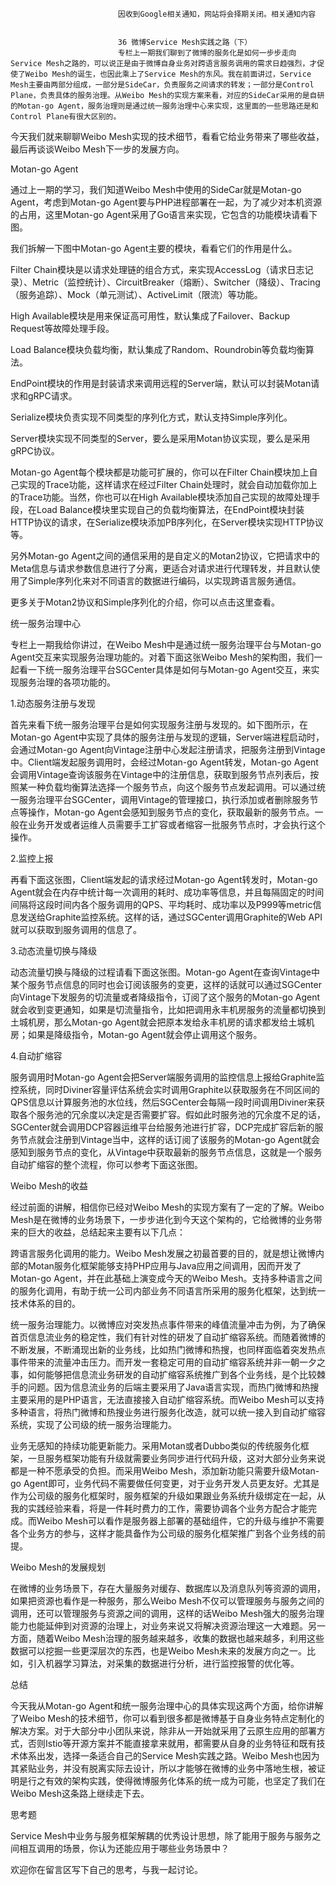 
                            
                            因收到Google相关通知，网站将会择期关闭。相关通知内容
                            
                            
                            36 微博Service Mesh实践之路（下）
                            专栏上一期我们聊到了微博的服务化是如何一步步走向Service Mesh之路的，可以说正是由于微博自身业务对跨语言服务调用的需求日趋强烈，才促使了Weibo Mesh的诞生，也因此乘上了Service Mesh的东风。我在前面讲过，Service Mesh主要由两部分组成，一部分是SideCar，负责服务之间请求的转发；一部分是Control Plane，负责具体的服务治理。从Weibo Mesh的实现方案来看，对应的SideCar采用的是自研的Motan-go Agent，服务治理则是通过统一服务治理中心来实现，这里面的一些思路还是和Control Plane有很大区别的。

今天我们就来聊聊Weibo Mesh实现的技术细节，看看它给业务带来了哪些收益，最后再谈谈Weibo Mesh下一步的发展方向。

Motan-go Agent

通过上一期的学习，我们知道Weibo Mesh中使用的SideCar就是Motan-go Agent，考虑到Motan-go Agent要与PHP进程部署在一起，为了减少对本机资源的占用，这里Motan-go Agent采用了Go语言来实现，它包含的功能模块请看下图。



我们拆解一下图中Motan-go Agent主要的模块，看看它们的作用是什么。

Filter Chain模块是以请求处理链的组合方式，来实现AccessLog（请求日志记录）、Metric（监控统计）、CircuitBreaker（熔断）、Switcher（降级）、Tracing（服务追踪）、Mock（单元测试）、ActiveLimit（限流）等功能。



High Available模块是用来保证高可用性，默认集成了Failover、Backup Request等故障处理手段。

Load Balance模块负载均衡，默认集成了Random、Roundrobin等负载均衡算法。

EndPoint模块的作用是封装请求来调用远程的Server端，默认可以封装Motan请求和gRPC请求。

Serialize模块负责实现不同类型的序列化方式，默认支持Simple序列化。

Server模块实现不同类型的Server，要么是采用Motan协议实现，要么是采用gRPC协议。

Motan-go Agent每个模块都是功能可扩展的，你可以在Filter Chain模块加上自己实现的Trace功能，这样请求在经过Filter Chain处理时，就会自动加载你加上的Trace功能。当然，你也可以在High Available模块添加自己实现的故障处理手段，在Load Balance模块里实现自己的负载均衡算法，在EndPoint模块封装HTTP协议的请求，在Serialize模块添加PB序列化，在Server模块实现HTTP协议等。

另外Motan-go Agent之间的通信采用的是自定义的Motan2协议，它把请求中的Meta信息与请求参数信息进行了分离，更适合对请求进行代理转发，并且默认使用了Simple序列化来对不同语言的数据进行编码，以实现跨语言服务通信。

更多关于Motan2协议和Simple序列化的介绍，你可以点击这里查看。

统一服务治理中心

专栏上一期我给你讲过，在Weibo Mesh中是通过统一服务治理平台与Motan-go Agent交互来实现服务治理功能的。对着下面这张Weibo Mesh的架构图，我们一起看一下统一服务治理平台SGCenter具体是如何与Motan-go Agent交互，来实现服务治理的各项功能的。



1.动态服务注册与发现

首先来看下统一服务治理平台是如何实现服务注册与发现的。如下图所示，在Motan-go Agent中实现了具体的服务注册与发现的逻辑，Server端进程启动时，会通过Motan-go Agent向Vintage注册中心发起注册请求，把服务注册到Vintage中。Client端发起服务调用时，会经过Motan-go Agent转发，Motan-go Agent会调用Vintage查询该服务在Vintage中的注册信息，获取到服务节点列表后，按照某一种负载均衡算法选择一个服务节点，向这个服务节点发起调用。可以通过统一服务治理平台SGCenter，调用Vintage的管理接口，执行添加或者删除服务节点等操作，Motan-go Agent会感知到服务节点的变化，获取最新的服务节点。一般在业务开发或者运维人员需要手工扩容或者缩容一批服务节点时，才会执行这个操作。



2.监控上报

再看下面这张图，Client端发起的请求经过Motan-go Agent转发时，Motan-go Agent就会在内存中统计每一次调用的耗时、成功率等信息，并且每隔固定的时间间隔将这段时间内各个服务调用的QPS、平均耗时、成功率以及P999等metric信息发送给Graphite监控系统。这样的话，通过SGCenter调用Graphite的Web API就可以获取到服务调用的信息了。



3.动态流量切换与降级

动态流量切换与降级的过程请看下面这张图。Motan-go Agent在查询Vintage中某个服务节点信息的同时也会订阅该服务的变更，这样的话就可以通过SGCenter向Vintage下发服务的切流量或者降级指令，订阅了这个服务的Motan-go Agent就会收到变更通知，如果是切流量指令，比如把调用永丰机房服务的流量都切换到土城机房，那么Motan-go Agent就会把原本发给永丰机房的请求都发给土城机房；如果是降级指令，Motan-go Agent就会停止调用这个服务。



4.自动扩缩容

服务调用时Motan-go Agent会把Server端服务调用的监控信息上报给Graphite监控系统，同时Diviner容量评估系统会实时调用Graphite以获取服务在不同区间的QPS信息以计算服务池的水位线，然后SGCenter会每隔一段时间调用Diviner来获取各个服务池的冗余度以决定是否需要扩容。假如此时服务池的冗余度不足的话，SGCenter就会调用DCP容器运维平台给服务池进行扩容，DCP完成扩容后新的服务节点就会注册到Vintage当中，这样的话订阅了该服务的Motan-go Agent就会感知到服务节点的变化，从Vintage中获取最新的服务节点信息，这就是一个服务自动扩缩容的整个流程，你可以参考下面这张图。



Weibo Mesh的收益

经过前面的讲解，相信你已经对Weibo Mesh的实现方案有了一定的了解。Weibo Mesh是在微博的业务场景下，一步步进化到今天这个架构的，它给微博的业务带来的巨大的收益，总结起来主要有以下几点：


跨语言服务化调用的能力。Weibo Mesh发展之初最首要的目的，就是想让微博内部的Motan服务化框架能够支持PHP应用与Java应用之间调用，因而开发了Motan-go Agent，并在此基础上演变成今天的Weibo Mesh。支持多种语言之间的服务化调用，有助于统一公司内部业务不同语言所采用的服务化框架，达到统一技术体系的目的。

统一服务治理能力。以微博应对突发热点事件带来的峰值流量冲击为例，为了确保首页信息流业务的稳定性，我们有针对性的研发了自动扩缩容系统。而随着微博的不断发展，不断涌现出新的业务线，比如热门微博和热搜，也同样面临着突发热点事件带来的流量冲击压力。而开发一套稳定可用的自动扩缩容系统并非一朝一夕之事，如何能够把信息流业务研发的自动扩缩容系统推广到各个业务线，是个比较棘手的问题。因为信息流业务的后端主要采用了Java语言实现，而热门微博和热搜主要采用的是PHP语言，无法直接接入自动扩缩容系统。而Weibo Mesh可以支持多种语言，将热门微博和热搜业务进行服务化改造，就可以统一接入到自动扩缩容系统，实现了公司级的统一服务治理能力。

业务无感知的持续功能更新能力。采用Motan或者Dubbo类似的传统服务化框架，一旦服务框架功能有升级就需要业务同步进行代码升级，这对大部分业务来说都是一种不愿承受的负担。而采用Weibo Mesh，添加新功能只需要升级Motan-go Agent即可，业务代码不需要做任何变更，对于业务开发人员更友好。尤其是作为公司级的服务化框架时，服务框架的升级如果跟业务系统升级绑定在一起，从我的实践经验来看，将是一件耗时费力的工作，需要协调各个业务方配合才能完成。而Weibo Mesh可以看作是服务器上部署的基础组件，它的升级与维护不需要各个业务方的参与，这样才能具备作为公司级的服务化框架推广到各个业务线的前提。


Weibo Mesh的发展规划

在微博的业务场景下，存在大量服务对缓存、数据库以及消息队列等资源的调用，如果把资源也看作是一种服务，那么Weibo Mesh不仅可以管理服务与服务之间的调用，还可以管理服务与资源之间的调用，这样的话Weibo Mesh强大的服务治理能力也能延伸到对资源的治理上，对业务来说又将解决资源治理这一大难题。另一方面，随着Weibo Mesh治理的服务越来越多，收集的数据也越来越多，利用这些数据可以挖掘一些更深层次的东西，也是Weibo Mesh未来的发展方向之一。比如，引入机器学习算法，对采集的数据进行分析，进行监控报警的优化等。



总结

今天我从Motan-go Agent和统一服务治理中心的具体实现这两个方面，给你讲解了Weibo Mesh的技术细节，你可以看到很多都是微博基于自身业务特点定制化的解决方案。对于大部分中小团队来说，除非从一开始就采用了云原生应用的部署方式，否则Istio等开源方案并不能直接拿来就用，都需要从自身的业务特征和既有技术体系出发，选择一条适合自己的Service Mesh实践之路。Weibo Mesh也因为其紧贴业务，并没有脱离实际去设计，所以才能够在微博的业务中落地生根，被证明是行之有效的架构实践，使得微博服务化体系的统一成为可能，也坚定了我们在Weibo Mesh这条路上继续走下去。

思考题

Service Mesh中业务与服务框架解耦的优秀设计思想，除了能用于服务与服务之间相互调用的场景，你认为还能应用于哪些业务场景中？

欢迎你在留言区写下自己的思考，与我一起讨论。

                        
                        
                            
